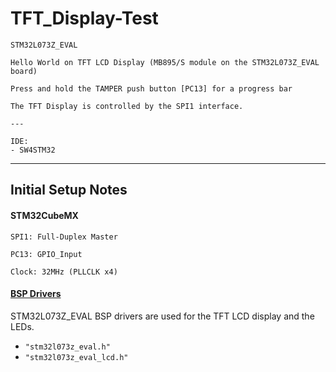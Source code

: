 # TFT_Display-Test

	STM32L073Z_EVAL

	Hello World on TFT LCD Display (MB895/S module on the STM32L073Z_EVAL board)

	Press and hold the TAMPER push button [PC13] for a progress bar

	The TFT Display is controlled by the SPI1 interface.

	---
	
	IDE:
	- SW4STM32

---

## Initial Setup Notes

#### STM32CubeMX

	SPI1: Full-Duplex Master

	PC13: GPIO_Input

	Clock: 32MHz (PLLCLK x4)


#### [BSP Drivers](../additional/setup.md)

STM32L073Z_EVAL BSP drivers are used for the TFT LCD display and the LEDs.

- `"stm32l073z_eval.h"`
- `"stm32l073z_eval_lcd.h"`
